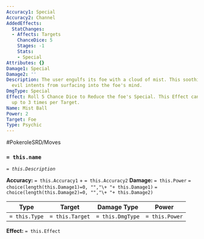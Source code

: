 ```yaml
---
Accuracy1: Special
Accuracy2: Channel
AddedEffects:
  StatChanges:
  - Affects: Targets
    ChanceDice: 5
    Stages: -1
    Stats:
    - Special
Attributes: {}
Damage1: Special
Damage2: ''
Description: The user engulfs its foe with a cloud of mist. This soothing mist keeps
  evil intents from surfacing into the foe's mind.
DmgType: Special
Effect: Roll 5 Chance Dice to Reduce the foe's Special. This Effect can be repeated
  up to 3 times per Target.
Name: Mist Ball
Power: 2
Target: Foe
Type: Psychic
---
```


#PokeroleSRD/Moves

### `= this.name` 
*`= this.Description`*

**Accuracy:** `= this.Accuracy1` + `= this.Accuracy2`
**Damage:** `= this.Power` `= choice(length(this.Damage1)=0, "","\+ "+ this.Damage1)` `= choice(length(this.Damage2)=0, "","\+ "+ this.Damage2)`

| Type          | Target          | Damage Type          | Power          |
| ------------- | --------------- | ---------------- | -------------- |
| `= this.Type` | `= this.Target` | `= this.DmgType` | `= this.Power` | 

**Effect:** `= this.Effect`